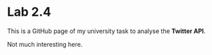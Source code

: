 # Lab 2.4

This is a GitHub page of my university task to analyse the **Twitter API**.

Not much interesting here.